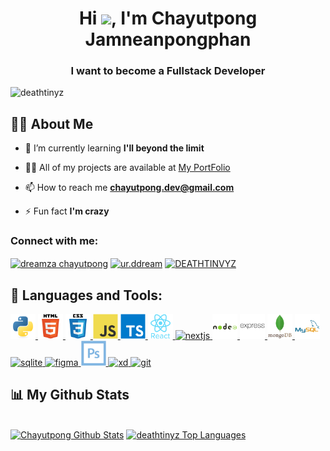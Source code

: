 <h1 align="center">Hi <img src="https://raw.githubusercontent.com/MartinHeinz/MartinHeinz/master/wave.gif" width="30px">, I'm Chayutpong Jamneanpongphan</h1>
<h3 align="center">I want to become a Fullstack Developer</h3>

<p align="left"> <img src="https://komarev.com/ghpvc/?username=deathtinyz&label=Profile%20views&color=ffa200&style=flat" alt="deathtinyz" /> </p>

## 🙋‍♂️ About Me

- 🌱 I’m currently learning **I'll beyond the limit**

- 👨‍💻 All of my projects are available at [My PortFolio](https://chayutpong.dev)

- 📫 How to reach me **chayutpong.dev@gmail.com**

- ⚡ Fun fact **I'm crazy**

<h3 align="left">Connect with me:</h3>
<p align="left">
<a href="https://www.facebook.com/chayutpong.chumneanpongpun/" target="_blank"><img align="center" src="https://raw.githubusercontent.com/rahuldkjain/github-profile-readme-generator/master/src/images/icons/Social/facebook.svg" alt="dreamza chayutpong" height="30" width="40" /></a>
<a href="https://instagram.com/ur.ddream" target="_blank"><img align="center" src="https://raw.githubusercontent.com/rahuldkjain/github-profile-readme-generator/master/src/images/icons/Social/instagram.svg" alt="ur.ddream" height="30" width="40" /></a>
<a href="https://twitter.com/DEATHTINVYZ" target="_blank"><img align="center" src="https://raw.githubusercontent.com/rahuldkjain/github-profile-readme-generator/master/src/images/icons/Social/twitter.svg" alt="DEATHTINVYZ" height="30" width="40" /></a>
</p>

## 🚀 Languages and Tools:

<p align="left">

<a href="https://www.python.org" target="_blank"> <img src="https://raw.githubusercontent.com/devicons/devicon/master/icons/python/python-original.svg" alt="python" width="40" height="40"/> </a>
<a href="https://www.w3.org/html/" target="_blank"> <img src="https://raw.githubusercontent.com/devicons/devicon/master/icons/html5/html5-original-wordmark.svg" alt="html5" width="40" height="40"/> </a>
<a href="https://www.w3schools.com/css/" target="_blank"> <img src="https://raw.githubusercontent.com/devicons/devicon/master/icons/css3/css3-original-wordmark.svg" alt="css3" width="40" height="40"/> </a>
<a href="https://developer.mozilla.org/en-US/docs/Web/JavaScript" target="_blank"> <img src="https://raw.githubusercontent.com/devicons/devicon/master/icons/javascript/javascript-original.svg" alt="javascript" width="40" height="40"/> </a>
<a href="https://www.typescriptlang.org/" target="_blank"> <img src="https://raw.githubusercontent.com/devicons/devicon/master/icons/typescript/typescript-original.svg" alt="typescript" width="40" height="40"/> </a>
<a href="https://reactjs.org/" target="_blank"> <img src="https://raw.githubusercontent.com/devicons/devicon/master/icons/react/react-original-wordmark.svg" alt="react" width="40" height="40"/> </a>
<a href="https://nextjs.org/" target="_blank"> <img src="https://cdn.worldvectorlogo.com/logos/nextjs-3.svg" alt="nextjs" width="40" height="40"/> </a>
<a href="https://nodejs.org" target="_blank"> <img src="https://raw.githubusercontent.com/devicons/devicon/master/icons/nodejs/nodejs-original-wordmark.svg" alt="nodejs" width="40" height="40"/> </a>
<a href="https://expressjs.com" target="_blank"> <img src="https://raw.githubusercontent.com/devicons/devicon/master/icons/express/express-original-wordmark.svg" alt="express" width="40" height="40"/> </a>
<a href="https://www.mongodb.com/" target="_blank"> <img src="https://raw.githubusercontent.com/devicons/devicon/master/icons/mongodb/mongodb-original-wordmark.svg" alt="mongodb" width="40" height="40"/> </a>
<a href="https://www.mysql.com/" target="_blank"> <img src="https://raw.githubusercontent.com/devicons/devicon/master/icons/mysql/mysql-original-wordmark.svg" alt="mysql" width="40" height="40"/> </a>
<a href="https://www.sqlite.org/" target="_blank"> <img src="https://www.vectorlogo.zone/logos/sqlite/sqlite-icon.svg" alt="sqlite" width="40" height="40"/> </a>
<a href="https://www.figma.com/" target="_blank"> <img src="https://www.vectorlogo.zone/logos/figma/figma-icon.svg" alt="figma" width="40" height="40"/> </a>
<a href="https://www.photoshop.com/en" target="_blank"> <img src="https://raw.githubusercontent.com/devicons/devicon/master/icons/photoshop/photoshop-line.svg" alt="photoshop" width="40" height="40"/> </a>
<a href="https://www.adobe.com/products/xd.html" target="_blank"> <img src="https://cdn.worldvectorlogo.com/logos/adobe-xd.svg" alt="xd" width="40" height="40"/> </a>
<a href="https://git-scm.com/" target="_blank"> <img src="https://www.vectorlogo.zone/logos/git-scm/git-scm-icon.svg" alt="git" width="40" height="40"/> </a></p>

## 📊 My Github Stats

<br/>
    <a href="https://github.com/DEATHTINYZ/github-readme-stats"><img alt="Chayutpong Github Stats" src="https://github-readme-stats.vercel.app/api?username=deathtinyz&show_icons=true&count_private=flase&theme=react&hide_border=true&bg_color=0D1117" /></a>
  <a href="https://github.com/DEATHTINYZ/github-readme-stats"><img alt="deathtinyz Top Languages" src="https://github-readme-stats.vercel.app/api/top-langs/?username=deathtinyz&langs_count=8&count_private=false&layout=compact&theme=react&hide_border=true&bg_color=0D1117" /></a>
  <br/>
